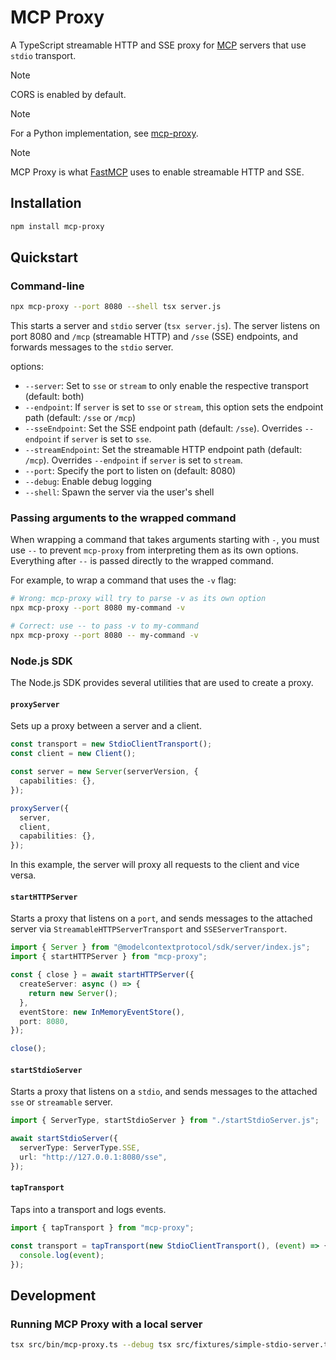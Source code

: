 # MCP Proxy

A TypeScript streamable HTTP and SSE proxy for [MCP](https://modelcontextprotocol.io/) servers that use `stdio` transport.

> [!NOTE]
> CORS is enabled by default.

> [!NOTE]
> For a Python implementation, see [mcp-proxy](https://github.com/sparfenyuk/mcp-proxy).

> [!NOTE]
> MCP Proxy is what [FastMCP](https://github.com/punkpeye/fastmcp) uses to enable streamable HTTP and SSE.

## Installation

```bash
npm install mcp-proxy
```

## Quickstart

### Command-line

```bash
npx mcp-proxy --port 8080 --shell tsx server.js
```

This starts a server and `stdio` server (`tsx server.js`). The server listens on port 8080 and `/mcp` (streamable HTTP) and `/sse` (SSE) endpoints, and forwards messages to the `stdio` server.

options:

- `--server`: Set to `sse` or `stream` to only enable the respective transport (default: both)
- `--endpoint`: If `server` is set to `sse` or `stream`, this option sets the endpoint path (default: `/sse` or `/mcp`)
- `--sseEndpoint`: Set the SSE endpoint path (default: `/sse`). Overrides `--endpoint` if `server` is set to `sse`.
- `--streamEndpoint`: Set the streamable HTTP endpoint path (default: `/mcp`). Overrides `--endpoint` if `server` is set to `stream`.
- `--port`: Specify the port to listen on (default: 8080)
- `--debug`: Enable debug logging
- `--shell`: Spawn the server via the user's shell

### Passing arguments to the wrapped command

When wrapping a command that takes arguments starting with `-`, you must use `--` to prevent `mcp-proxy` from interpreting them as its own options. Everything after `--` is passed directly to the wrapped command.

For example, to wrap a command that uses the `-v` flag:

```bash
# Wrong: mcp-proxy will try to parse -v as its own option
npx mcp-proxy --port 8080 my-command -v

# Correct: use -- to pass -v to my-command
npx mcp-proxy --port 8080 -- my-command -v
```

### Node.js SDK

The Node.js SDK provides several utilities that are used to create a proxy.

#### `proxyServer`

Sets up a proxy between a server and a client.

```ts
const transport = new StdioClientTransport();
const client = new Client();

const server = new Server(serverVersion, {
  capabilities: {},
});

proxyServer({
  server,
  client,
  capabilities: {},
});
```

In this example, the server will proxy all requests to the client and vice versa.

#### `startHTTPServer`

Starts a proxy that listens on a `port`, and sends messages to the attached server via `StreamableHTTPServerTransport` and `SSEServerTransport`.

```ts
import { Server } from "@modelcontextprotocol/sdk/server/index.js";
import { startHTTPServer } from "mcp-proxy";

const { close } = await startHTTPServer({
  createServer: async () => {
    return new Server();
  },
  eventStore: new InMemoryEventStore(),
  port: 8080,
});

close();
```

#### `startStdioServer`

Starts a proxy that listens on a `stdio`, and sends messages to the attached `sse` or `streamable` server.

```ts
import { ServerType, startStdioServer } from "./startStdioServer.js";

await startStdioServer({
  serverType: ServerType.SSE,
  url: "http://127.0.0.1:8080/sse",
});
```

#### `tapTransport`

Taps into a transport and logs events.

```ts
import { tapTransport } from "mcp-proxy";

const transport = tapTransport(new StdioClientTransport(), (event) => {
  console.log(event);
});
```

## Development

### Running MCP Proxy with a local server

```bash
tsx src/bin/mcp-proxy.ts --debug tsx src/fixtures/simple-stdio-server.ts
```
